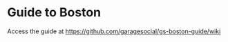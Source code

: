 Guide to Boston
===============

Access the guide at https://github.com/garagesocial/gs-boston-guide/wiki
